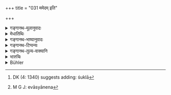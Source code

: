 +++
title = "031 ममेदम् इति"

+++

<details><summary>गङ्गानथ-मूलानुवादः</summary>

He who says ‘this is mine’ should be questioned in proper form; and the owner ought to receive the property after having correctly described the colour, the number and other details regarding it.—(31)
</details>

<details><summary>मेधातिथिः</summary>

**यः** कश्चिद् आगत्य "**ममेदं** स्वं द्रव्यम्" **इति ब्रूयात्, सो ऽनुयोज्यो यथाविधि** । **अनुयोज्यः** प्रष्टव्य इत्य् अर्थः । को ऽसाव् अनुयोगविधिः । "को भवान्, किं द्रव्यं हारितम्, किंरूपम्, किंपरिमाणम्, किंसंख्याकम्, संपतितम् अपतितं वा, यदि पतितं कस्मिन् देशे, तथा कुत आगमितं त्वया" इत्य् एवं पर्यनुयोगः कर्तव्यः । स यदि संवादयति **रूपसंख्यादीन्** । रूपं प्राणिवस्त्रादिविषयं शुक्लं वस्त्रं [^१३१]गौर् वेत्येवमादि । तथा संख्या दश गावो वा युगानि वा । **आदि**ग्रहणाद् धस्तादिप्रमाणं सुवर्णादिपरिमाणं प्रकीर्णरूपकं वा । एतत् सर्वं संवादयति तदासौ स्वामी भवति । अतस् तद् **द्रव्यम् अर्हति** स्वीकर्तुम् । संवाद उच्यते- यादृशम् एकेन प्रमाणेन परिच्छिन्नं तादृशम् एव यद्य् अनेन[^१३२] परिच्छिद्यते । रूपसंख्यादिग्रहणं च प्रदर्शनार्थं स्वामित्वकारणानाम् अन्येषाम् अपि साक्ष्यादीनाम् ॥ ८.३१ ॥


[^१३२]:
     M G J: evāsyānena


[^१३१]:
     DK (4: 1340) suggests adding: śuklā
</details>

<details><summary>गङ्गानथ-भाष्यानुवादः</summary>

The author explains in what, manner the rightful owner shall establish bis ownership over the lost property.

Whenever any one comes and says ‘this is my property,’ ‘*he should be questioned* *in* *proper form*.’—‘*Questioned*,’ *i.e*., examined.

“What is the *proper form* of questioning?”

The questioning could be done in the following manner:—What is the article that has been lost? Of what colour? Of what size? What is the number of things? Was it dropped or not dropped? If it was dropped, at which place was it dropped? Whence did you obtain it?

If he gives a correct account of the colour, number and other details; ‘*colour*’ of animals, clothes and the like: ‘the cow or the cloth lost was white’; similarly the ‘*number*’: ‘there were ten cows or yokes.’ ‘Other details’—such as, *e.g*., if it was gold what was its weight, if it was in a lump or a definite shape. If he gives a correct account of all this, then he establishes his ownership, and as such ‘*ought to receive the property*.’

An ‘account’ is called ‘correct,’ when it is found that what it describes is in exact agreement with what is known by other means of knowledge.

The mention of ‘colour, number and other details’ is only by way of illustration, and; implies also the producing of witnesses and other evidence of ownership.—(31)
</details>

<details><summary>गङ्गानथ-टिप्पन्यः</summary>

This verse is quoted in *Vivādaratnākara* (p. 347), which adds the following notes’—‘*anuyojyaḥ*’ ‘should be questioned’,—‘*rūpam*’, ‘white and so forth’,—‘*saṅkhyā*,’ ‘four, five &c’,—the term ‘*ādi*’ is meant to include the ‘kind’ character and such other details regarding lost property.

It is quoted in *Madanapārijāta* (p. 226);—and in *Nṛsiṃhaprasāda* (Āhnika, p. 36a).
</details>

<details><summary>गङ्गानथ-तुल्य-वाक्यानि</summary>

**(verses 8.31-32)  
**

*Agnipurāṇa* (Rājadharma, 222-17-18).—(Same as Manu.)

*Yājñavalkya* (2-33.2173 (?)).—(See under 29 and 30.)
</details>

<details><summary>भारुचिः</summary>

स्वामित्वकारणाख्याने सति ।
</details>

<details><summary>Bühler</summary>

031	He who says, 'This belongs to me,' must be examined according to the rule; if he accurately describes the shape, and the number (of the articles found) and so forth, (he is) the owner, (and) ought (to receive) that property.
</details>
